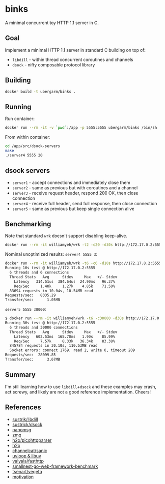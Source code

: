 binks
===
A minimal concurrent toy HTTP 1.1 server in C.

## Goal
Implement a minimal HTTP 1.1 server in standard C building on top of:

* `libdill` - within thread concurrent coroutines and channels
* `dsock` - nifty composable protocol library

## Building
```bash
docker build -t ubergarm/binks .
```

## Running
Run container:
```bash
docker run --rm -it -v `pwd`:/app -p 5555:5555 ubergarm/binks /bin/sh
```

From within container:
```bash
cd /app/src/dsock-servers
make
./server4 5555 20
```
## dsock servers

* `server1` - accept connections and immediately close them
* `server2` - same as previous but with coroutines and a channel
* `server3` - receive request header, respond 200 OK, then close connection
* `server4` - receive full header, send full response, then close connection
* `server5` - same as previous but keep single connection alive

## Benchmarking
Note that standard `wrk` doesn't support disabling keep-alive.
```bash
docker run --rm -it williamyeh/wrk -t2 -c20 -d30s http://172.17.0.2:5555
```

Nominal unoptimized results:
`server4 5555 3`:
```bash
docker run --rm -it williamyeh/wrk -t6 -c6 -d10s http://172.17.0.2:5555
Running 10s test @ http://172.17.0.2:5555
  6 threads and 6 connections
  Thread Stats   Avg      Stdev     Max   +/- Stdev
    Latency   314.51us  384.64us  24.90ms   96.37%
    Req/Sec     1.40k     1.27k    4.85k    71.50%
  83694 requests in 10.04s, 10.54MB read
Requests/sec:   8335.29
Transfer/sec:      1.05MB
```

`server5 5555 30000`:
```bash
$ docker run --rm -it williamyeh/wrk -t6 -c30000 -d30s http://172.17.0.2:5555
Running 30s test @ http://172.17.0.2:5555
  6 threads and 30000 connections
  Thread Stats   Avg      Stdev     Max   +/- Stdev
    Latency   602.53ms  165.70ms   1.90s    85.99%
    Req/Sec     7.57k     8.33k   36.34k    83.38%
  845784 requests in 30.10s, 110.53MB read
  Socket errors: connect 1769, read 2, write 0, timeout 209
Requests/sec:  28099.85
Transfer/sec:      3.67MB
```
## Summary
I'm still learning how to use `libdill`+`dsock` and these examples
may crash, act screwy, and likely are not a good reference
implementation. Cheers!

## References
* [sustrik/libdill](https://github.com/sustrik/libdill)
* [sustrick/dsock](https://github.com/sustrik/dsock)
* [nanomsg](http://nanomsg.org/)
* [zmq](http://zguide.zeromq.org/page:all#Multithreading-with-ZeroMQ)
* [h2o/picohttpparser](https://github.com/h2o/picohttpparser)
* [h2o](http://blog.kazuhooku.com/2014/11/the-internals-h2o-or-how-to-write-fast.html)
* [channelcat/sanic](https://github.com/channelcat/sanic)
* [uvloop & libuv](https://magic.io/blog/uvloop-blazing-fast-python-networking/)
* [valyala/fasthttp](https://github.com/valyala/fasthttp)
* [smallnest-go-web-framework-benchmark](https://github.com/smallnest/go-web-framework-benchmark)
* [tsenart/vegeta](https://github.com/tsenart/vegeta)
* [motivation](https://github.com/sustrik/libmill/issues/161)
